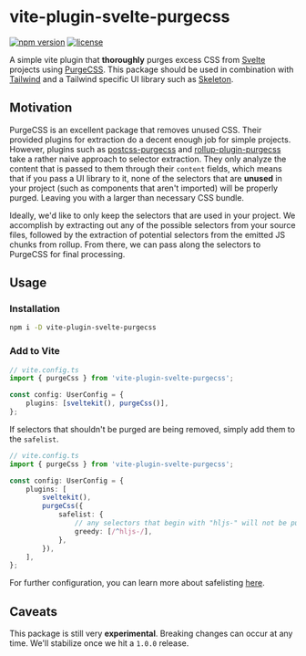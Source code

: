 # vite-plugin-svelte-purgecss

[![npm version](https://img.shields.io/npm/v/vite-plugin-svelte-purgecss?logo=npm&color=cb3837)](https://www.npmjs.com/package/vite-plugin-svelte-purgecss)
[![license](https://img.shields.io/badge/license-MIT-%23bada55)](https://github.com/AdrianGonz97/vite-plugin-svelte-purgecss/blob/main/LICENSE)

A simple vite plugin that **thoroughly** purges excess CSS from [Svelte](https://svelte.dev/) projects using [PurgeCSS](https://purgecss.com/). This package should be used in combination with [Tailwind](https://tailwindcss.com/) and a Tailwind specific UI library such as [Skeleton](https://skeleton.dev).

## Motivation

PurgeCSS is an excellent package that removes unused CSS. Their provided plugins for extraction do a decent enough job for simple projects. However, plugins such as [postcss-purgecss](https://github.com/FullHuman/purgecss/tree/main/packages/postcss-purgecss) and [rollup-plugin-purgecss](https://github.com/FullHuman/purgecss/tree/main/packages/rollup-plugin-purgecss) take a rather naive approach to selector extraction. They only analyze the content that is passed to them through their `content` fields, which means that if you pass a UI library to it, none of the selectors that are **unused** in your project (such as components that aren't imported) will be properly purged. Leaving you with a larger than necessary CSS bundle.

Ideally, we'd like to only keep the selectors that are used in your project. We accomplish by extracting out any of the possible selectors from your source files, followed by the extraction of potential selectors from the emitted JS chunks from rollup. From there, we can pass along the selectors to PurgeCSS for final processing.

## Usage

### Installation

```bash
npm i -D vite-plugin-svelte-purgecss
```

### Add to Vite

```ts
// vite.config.ts
import { purgeCss } from 'vite-plugin-svelte-purgecss';

const config: UserConfig = {
	plugins: [sveltekit(), purgeCss()],
};
```

If selectors that shouldn't be purged are being removed, simply add them to the `safelist`.

```ts
// vite.config.ts
import { purgeCss } from 'vite-plugin-svelte-purgecss';

const config: UserConfig = {
	plugins: [
		sveltekit(),
		purgeCss({
			safelist: {
				// any selectors that begin with "hljs-" will not be purged
				greedy: [/^hljs-/],
			},
		}),
	],
};
```

For further configuration, you can learn more about safelisting [here](https://purgecss.com/configuration.html).

## Caveats

This package is still very **experimental**. Breaking changes can occur at any time. We'll stabilize once we hit a `1.0.0` release.
